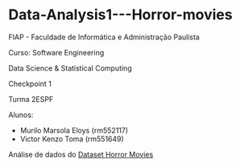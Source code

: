 # Data-Analysis1---Horror-movies
 FIAP - Faculdade de Informática e Administração Paulista

 Curso: Software Engineering
 
 Data Science & Statistical Computing

 Checkpoint 1

 Turma 2ESPF

 Alunos:
- Murilo Marsola Eloys (rm552117)
- Victor Kenzo Toma (rm551649)


Análise de dados do <a href="https://www.kaggle.com/datasets/evangower/horror-movies">Dataset Horror Movies</a>
